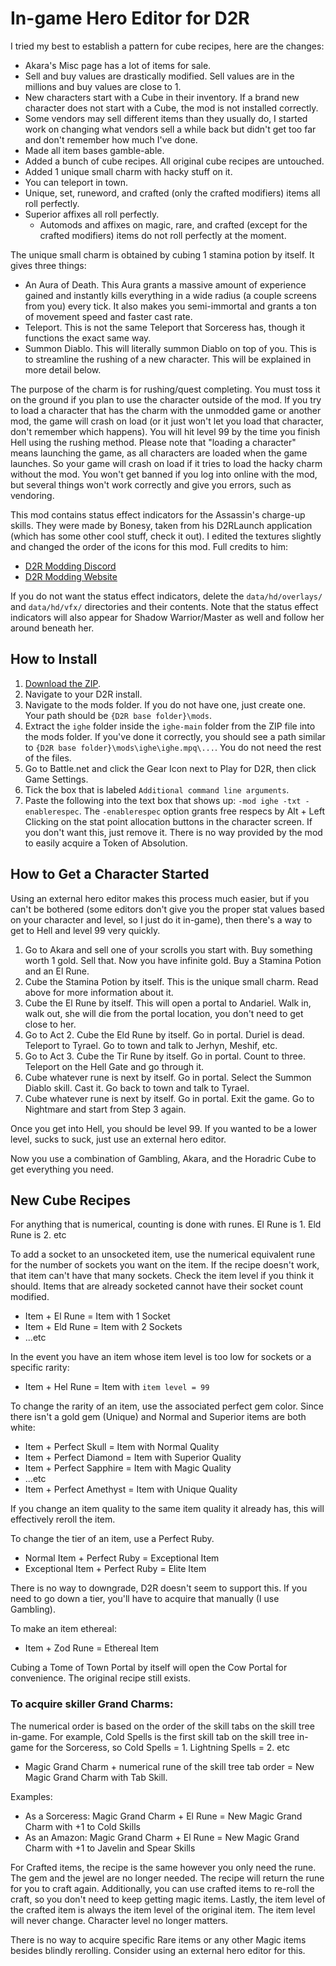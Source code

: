 # In-game Hero Editor for D2R

I tried my best to establish a pattern for cube recipes, here are the changes:
- Akara's Misc page has a lot of items for sale.
- Sell and buy values are drastically modified. Sell values are in the millions and buy values are close to 1.
- New characters start with a Cube in their inventory. If a brand new character does not start with a Cube, the mod is not installed correctly.
- Some vendors may sell different items than they usually do, I started work on changing what vendors sell a while back but didn't get too far and don't remember how much I've done.
- Made all item bases gamble-able.
- Added a bunch of cube recipes. All original cube recipes are untouched.
- Added 1 unique small charm with hacky stuff on it.
- You can teleport in town.
- Unique, set, runeword, and crafted (only the crafted modifiers) items all roll perfectly.
- Superior affixes all roll perfectly.
  - Automods and affixes on magic, rare, and crafted (except for the crafted modifiers) items do not roll perfectly at the moment.

The unique small charm is obtained by cubing 1 stamina potion by itself. It gives three things:
- An Aura of Death. This Aura grants a massive amount of experience gained and instantly kills everything in a wide radius (a couple screens from you) every tick. It also makes you semi-immortal and grants a ton of movement speed and faster cast rate.
- Teleport. This is not the same Teleport that Sorceress has, though it functions the exact same way.
- Summon Diablo. This will literally summon Diablo on top of you. This is to streamline the rushing of a new character. This will be explained in more detail below.

The purpose of the charm is for rushing/quest completing. You must toss it on the ground if you plan to use the character outside of the mod. If you try to load a character that has the charm with the unmodded game or another mod, the game will crash on load (or it just won't let you load that character, don't remember which happens). You will hit level 99 by the time you finish Hell using the rushing method. Please note that "loading a character" means launching the game, as all characters are loaded when the game launches. So your game will crash on load if it tries to load the hacky charm without the mod. You won't get banned if you log into online with the mod, but several things won't work correctly and give you errors, such as vendoring.

This mod contains status effect indicators for the Assassin's charge-up skills. They were made by Bonesy, taken from his D2RLaunch application (which has some other cool stuff, check it out). I edited the textures slightly and changed the order of the icons for this mod. Full credits to him:
- [D2R Modding Discord](https://discord.gg/gEshQt2dRT)
- [D2R Modding Website](https://www.d2rmodding.com)

If you do not want the status effect indicators, delete the `data/hd/overlays/` and `data/hd/vfx/` directories and their contents. Note that the status effect indicators will also appear for Shadow Warrior/Master as well and follow her around beneath her.

## How to Install
1. [Download the ZIP](https://github.com/Warren1001/ighe/archive/refs/heads/main.zip).
2. Navigate to your D2R install.
3. Navigate to the mods folder. If you do not have one, just create one. Your path should be `{D2R base folder}\mods`.
4. Extract the `ighe` folder inside the `ighe-main` folder from the ZIP file into the mods folder. If you've done it correctly, you should see a path similar to `{D2R base folder}\mods\ighe\ighe.mpq\...`. You do not need the rest of the files.
5. Go to Battle.net and click the Gear Icon next to Play for D2R, then click Game Settings.
6. Tick the box that is labeled `Additional command line arguments`.
7. Paste the following into the text box that shows up: `-mod ighe -txt -enablerespec`. The `-enablerespec` option grants free respecs by Alt + Left Clicking on the stat point allocation buttons in the character screen. If you don't want this, just remove it. There is no way provided by the mod to easily acquire a Token of Absolution.

## How to Get a Character Started

Using an external hero editor makes this process much easier, but if you can't be bothered (some editors don't give you the proper stat values based on your character and level, so I just do it in-game), then there's a way to get to Hell and level 99 very quickly.
1. Go to Akara and sell one of your scrolls you start with. Buy something worth 1 gold. Sell that. Now you have infinite gold. Buy a Stamina Potion and an El Rune.
2. Cube the Stamina Potion by itself. This is the unique small charm. Read above for more information about it.
3. Cube the El Rune by itself. This will open a portal to Andariel. Walk in, walk out, she will die from the portal location, you don't need to get close to her.
4. Go to Act 2. Cube the Eld Rune by itself. Go in portal. Duriel is dead. Teleport to Tyrael. Go to town and talk to Jerhyn, Meshif, etc.
5. Go to Act 3. Cube the Tir Rune by itself. Go in portal. Count to three. Teleport on the Hell Gate and go through it.
6. Cube whatever rune is next by itself. Go in portal. Select the Summon Diablo skill. Cast it. Go back to town and talk to Tyrael.
7. Cube whatever rune is next by itself. Go in portal. Exit the game. Go to Nightmare and start from Step 3 again.

Once you get into Hell, you should be level 99. If you wanted to be a lower level, sucks to suck, just use an external hero editor.

Now you use a combination of Gambling, Akara, and the Horadric Cube to get everything you need.

## New Cube Recipes

For anything that is numerical, counting is done with runes. El Rune is 1. Eld Rune is 2. etc

To add a socket to an unsocketed item, use the numerical equivalent rune for the number of sockets you want on the item. If the recipe doesn't work, that item can't have that many sockets. Check the item level if you think it should. Items that are already socketed cannot have their socket count modified.
- Item + El Rune = Item with 1 Socket
- Item + Eld Rune = Item with 2 Sockets
- ...etc

In the event you have an item whose item level is too low for sockets or a specific rarity:
- Item + Hel Rune = Item with `item level = 99`

To change the rarity of an item, use the associated perfect gem color. Since there isn't a gold gem (Unique) and Normal and Superior items are both white:
- Item + Perfect Skull = Item with Normal Quality
- Item + Perfect Diamond = Item with Superior Quality
- Item + Perfect Sapphire = Item with Magic Quality
- ...etc
- Item + Perfect Amethyst = Item with Unique Quality

If you change an item quality to the same item quality it already has, this will effectively reroll the item.

To change the tier of an item, use a Perfect Ruby.
- Normal Item + Perfect Ruby = Exceptional Item
- Exceptional Item + Perfect Ruby = Elite Item

There is no way to downgrade, D2R doesn't seem to support this. If you need to go down a tier, you'll have to acquire that manually (I use Gambling).

To make an item ethereal:
- Item + Zod Rune = Ethereal Item

Cubing a Tome of Town Portal by itself will open the Cow Portal for convenience. The original recipe still exists.

### To acquire skiller Grand Charms:

The numerical order is based on the order of the skill tabs on the skill tree in-game. For example, Cold Spells is the first skill tab on the skill tree in-game for the Sorceress, so Cold Spells = 1. Lightning Spells = 2. etc
- Magic Grand Charm + numerical rune of the skill tree tab order = New Magic Grand Charm with Tab Skill.

Examples:
- As a Sorceress: Magic Grand Charm + El Rune = New Magic Grand Charm with +1 to Cold Skills
- As an Amazon: Magic Grand Charm + El Rune = New Magic Grand Charm with +1 to Javelin and Spear Skills

For Crafted items, the recipe is the same however you only need the rune. The gem and the jewel are no longer needed. The recipe will return the rune for you to craft again.
Additionally, you can use crafted items to re-roll the craft, so you don't need to keep getting magic items.
Lastly, the item level of the crafted item is always the item level of the original item. The item level will never change. Character level no longer matters.

There is no way to acquire specific Rare items or any other Magic items besides blindly rerolling. Consider using an external hero editor for this.
